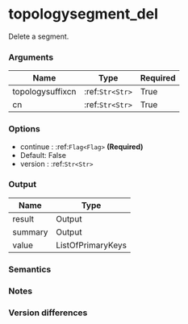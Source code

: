 [//]: # (THE CONTENT BELOW IS GENERATED. DO NOT EDIT.)
# topologysegment_del
Delete a segment.

### Arguments
|Name|Type|Required
|-|-|-
|topologysuffixcn|:ref:`Str<Str>`|True
|cn|:ref:`Str<Str>`|True

### Options
* continue : :ref:`Flag<Flag>` **(Required)**
 * Default: False
* version : :ref:`Str<Str>`

### Output
|Name|Type
|-|-
|result|Output
|summary|Output
|value|ListOfPrimaryKeys

[//]: # (ADD YOUR NOTES BELOW. THESE WILL BE PICKED EVERY TIME THE DOCS ARE REGENERATED. //end)
### Semantics

### Notes

### Version differences